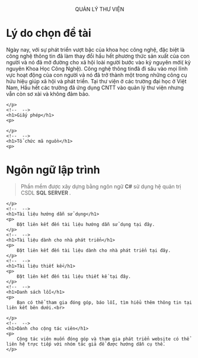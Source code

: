 <html>
<head>
	<meta charset="utf-8">
</head>
<body>
	<p><center>QUẢN LÝ THƯ VIỆN </center></p>
	<!--  -->
	<h1>Lý do chọn đề tài</h1>
	<p>
                Ngày nay, với sự phát triển vượt bậc của khoa học công nghệ, đặc biệt là công nghệ thông tin đã làm thay đổi hầu hết phương thức sản xuất của con người và nó đã mở đường cho xã hội loài người bước vào kỷ nguyên mới( kỷ nguyên Khoa Học Công Nghệ).
                Công nghệ thông tinđã đi sâu vào mọi lĩnh vực hoạt động của con người và nó đã trở thành một trong những công cụ hứu hiệu giúp xã hội và phát triển. Tại thư viện ở các trường đại học ở Việt Nam, Hầu hết các trường đã ứng dụng CNTT vào quản lý thư viện nhưng vẫn còn sơ xài và không đảm bảo.
                
	</p>
	<!--  -->
	<h1>Giấy phép</h1>
	<p>
		
	</p>
	<!--  -->
	<h1>Tổ chức mã nguồn</h1>
	<p>
		
</pre>
	</p>
	<!--  -->
	<h1>Ngôn ngữ lập trình</h1>
	<p>
		<blockquote>
			<p>Phần mềm được xây dựng bằng ngôn ngữ  <strong>C#</strong> sử dụng hệ quản trị CSDL <strong>SQL SERVER </strong>.</p>
		</blockquote>
		
	</p>
	<!--  -->
	<h1>Tài liệu hướng dẫn sử dụng</h1>
	<p>
		Đặt liên kết đến tài liệu hướng dẫn sử dụng tại đây.
	</p>
	<!--  -->
	<h1>Tài liệu dành cho nhà phát triển</h1>
	<p>
		Đặt liên kết đến tài liệu dành cho nhà phát triển tại đây.
	</p>
	<!--  -->
	<h1>Tài liệu thiết kế</h1>
	<p>
		Đặt liên kết đến tài liệu thiết kế tại đây.
	</p>
	<!--  -->
	<h1>Danh sách lỗi</h1>
	<p>
		Bạn có thể tham gia đóng góp, báo lỗi, tìm hiểu thêm thông tin tại liên kết bên dưới.<br>
		
	</p>
	<!--  -->
	<h1>Dành cho cộng tác viên</h1>
	<p>
		Cộng tác viên muốn đóng góp và tham gia phát triển website có thể liên hệ trực tiếp với nhóm tác giả để được hướng dẫn cụ thể.
	</p>
</body>
</html>
